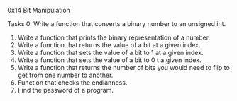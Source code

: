 0x14 Bit Manipulation

Tasks
0. Write a function that converts a binary number to an unsigned int.
1. Write a function that prints the binary representation of a number.
2. Write a function that returns the value of a bit at a given index.
3. Write a function that sets the value of a bit to 1 at a given index.
4. Write a function that sets the value of a bit to 0 t a given index.
5. Write a function that returns the number of bits you would need to flip to get from one number to another.
6. Function that checks the endianness.
7. Find the password of a program.
